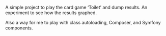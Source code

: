A simple project to play the card game ‘Toilet’ and dump results. An experiment to see how the results graphed.

Also a way for me to play with class autoloading, Composer, and Symfony components.

